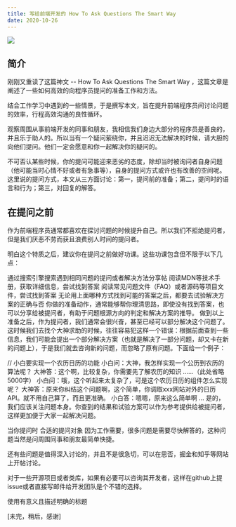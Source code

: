 ```yaml
---
title: 写给前端开发的 How To Ask Questions The Smart Way
date: 2020-10-26
---
```

![](http://image.woshipm.com/wp-files/2020/10/4Th5LqcmE8K3ytPiatP5.jpg)
## 简介

刚刚又重读了这篇神文 -- How To Ask Questions The Smart Way ，这篇文章是阐述了一些如何高效的向程序员提问的准备工作和方法。

结合工作学习中遇到的一些情景，于是撰写本文，旨在提升前端程序员间讨论问题的效率，行程高效沟通的良性循环。

观察周围从事前端开发的同事和朋友，我相信我们身边大部分的程序员是善良的，并且乐于助人的。所以当有一个疑问萦绕你，并且迟迟无法解决的时候，请大胆的向他们提问。他们一定会愿意和你一起解决你的疑问的。

不可否认某些时候，你的提问可能迎来恶劣的态度，除却当时被询问者自身问题（他可能当时心情不好或者有急事等），自身的提问方式或许也有改善的空间呢。这里说的提问方式，本文从三方面讨论：第一，提问前的准备；第二，提问时的语言和行为；第三，对回复的解答。



## 在提问之前
作为前端程序员通常都喜欢在探讨问题的时候提升自己。所以我们不拒绝提问者，但是我们厌恶不劳而获且浪费别人时间的提问者。

明白这个特质之后，建议你在提问之前做好功课。这些功课包含但不限于以下几点：

通过搜索引擎搜索遇到相同问题的提问或者解决方法分享帖
阅读MDN等技术手册，获取详细信息，尝试找到答案
阅读常见问题文件（FAQ）或者源码等项目文件，尝试找到答案
无论用上面哪种方式找到可能的答案之后，都要去试验解决方案的正确与否
你做的准备动作，通常能够帮你理清思路，即使没有找到答案，也可以分享给被提问者，有助于问题根源方向的判定和解决方案的推导。
做到以上准备之后，作为提问者，我们通常会很兴奋，甚至已经可以部分解决这个问题了。这时候我们去找个大神求助的时候，往往容易犯这样一个错误：根据前面查到一些信息，我们可能会提出一个部分解决方案（也就是解决了一部分问题，却又卡在新的问题上），于是我们就去咨询新的问题，而忽略了原有问题。下面给一个例子：

// 小白要实现一个农历日历的功能
小白问：大神，我怎样实现一个公历到农历的算法呢？
大神答：这个啊，比较复杂，你需要先了解农历的知识 ......（此处省略5000字）
小白问：哦，这个听起来太复杂了，可是这个农历日历的组件怎么实现呢？
大神答：原来你纠结这个问题啊，这个简单，你调取xxx网站对外的日历API。就不用自己算了，而且更准确。
小白答：嗯嗯，原来这么简单啊 ...
是的，我们应该关注问题本身。你查到的结果和试验方案可以作为参考提供给被提问者，这样更加便于大家一起解决问题。



当你提问时
合适的提问对象
因为工作需要，很多问题是需要尽快解答的，这种问题当然是问周围同事和朋友最简单快捷。

还有些问题是值得深入讨论的，并且不是很急切，可以在思否，掘金和知乎等网站上开帖讨论。

对于一些开源项目或者类库，如果有必要可以咨询其开发者，这样在github上提issue或者直接写邮件给开发团队是个不错的选择。

使用有意义且描述明确的标题


[未完，稍后，感谢]